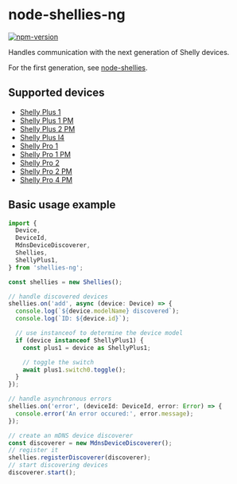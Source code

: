 # node-shellies-ng
[![npm-version](https://badgen.net/npm/v/shellies-ng)](https://www.npmjs.com/package/shellies-ng)

Handles communication with the next generation of Shelly devices.

For the first generation, see [node-shellies](https://github.com/alexryd/node-shellies).

## Supported devices

* [Shelly Plus 1](https://shelly-api-docs.shelly.cloud/gen2/Devices/ShellyPlus1)
* [Shelly Plus 1 PM](https://shelly-api-docs.shelly.cloud/gen2/Devices/ShellyPlus1PM)
* [Shelly Plus 2 PM](https://shelly-api-docs.shelly.cloud/gen2/Devices/ShellyPlus2PM)
* [Shelly Plus I4](https://shelly-api-docs.shelly.cloud/gen2/Devices/ShellyPlusI4)
* [Shelly Pro 1](https://shelly-api-docs.shelly.cloud/gen2/Devices/ShellyPro1)
* [Shelly Pro 1 PM](https://shelly-api-docs.shelly.cloud/gen2/Devices/ShellyPro1PM)
* [Shelly Pro 2](https://shelly-api-docs.shelly.cloud/gen2/Devices/ShellyPro2)
* [Shelly Pro 2 PM](https://shelly-api-docs.shelly.cloud/gen2/Devices/ShellyPro2PM)
* [Shelly Pro 4 PM](https://shelly-api-docs.shelly.cloud/gen2/Devices/ShellyPro4PM)

## Basic usage example

```typescript
import {
  Device,
  DeviceId,
  MdnsDeviceDiscoverer,
  Shellies,
  ShellyPlus1,
} from 'shellies-ng';

const shellies = new Shellies();

// handle discovered devices
shellies.on('add', async (device: Device) => {
  console.log(`${device.modelName} discovered`);
  console.log(`ID: ${device.id}`);

  // use instanceof to determine the device model
  if (device instanceof ShellyPlus1) {
    const plus1 = device as ShellyPlus1;

    // toggle the switch
    await plus1.switch0.toggle();
  }
});

// handle asynchronous errors
shellies.on('error', (deviceId: DeviceId, error: Error) => {
  console.error('An error occured:', error.message);
});

// create an mDNS device discoverer
const discoverer = new MdnsDeviceDiscoverer();
// register it
shellies.registerDiscoverer(discoverer);
// start discovering devices
discoverer.start();
```
